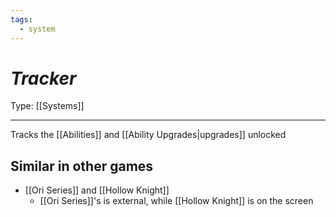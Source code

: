 ```yaml
---
tags:
  - system
---
```

# _Tracker_

Type: [[Systems]]

----

Tracks the [[Abilities]] and [[Ability Upgrades|upgrades]] unlocked


## Similar in other games

* [[Ori Series]] and [[Hollow Knight]]
	* [[Ori Series]]'s is external, while [[Hollow Knight]] is on the screen